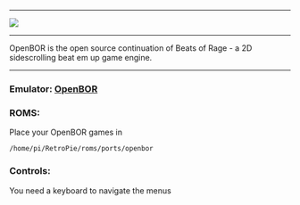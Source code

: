 
***

![](http://i.imgur.com/QSPlNYP.png)

***
OpenBOR is the open source continuation of Beats of Rage - a 2D sidescrolling beat em up game engine.

***
### Emulator: [OpenBOR](https://github.com/rofl0r/openbor.git)

### ROMS:

Place your OpenBOR games in 
```
/home/pi/RetroPie/roms/ports/openbor
```

### Controls:

You need a keyboard to navigate the menus


